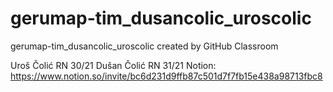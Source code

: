# gerumap-tim_dusancolic_uroscolic
gerumap-tim_dusancolic_uroscolic created by GitHub Classroom

Uroš Čolić RN 30/21
Dušan Čolić RN 31/21
Notion:
https://www.notion.so/invite/bc6d231d9ffb87c501d7f7fb15e438a98713fbc8
